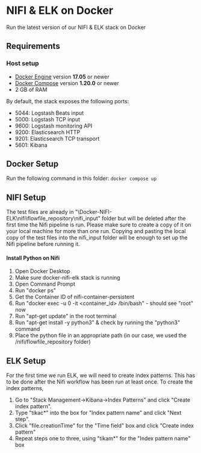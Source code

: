# NIFI & ELK on Docker

Run the latest version of our NIFI & ELK stack on Docker

## Requirements

### Host setup

* [Docker Engine](https://docs.docker.com/install/) version **17.05** or newer
* [Docker Compose](https://docs.docker.com/compose/install/) version **1.20.0** or newer
* 2 GB of RAM

By default, the stack exposes the following ports:

* 5044: Logstash Beats input
* 5000: Logstash TCP input
* 9600: Logstash monitoring API
* 9200: Elasticsearch HTTP
* 9201: Elasticsearch TCP transport
* 5601: Kibana

## Docker Setup
Run the following command in this folder:
```docker compose up```

## NIFI Setup
The test files are already in "\Docker-NIFI-ELK\nifi\flowfile_repository\nifi_input" folder but will be deleted after the first time the Nifi pipeline is run. Please make sure to create a copy of it on your local machine for more than one run. Copying and pasting the local copy of the test files into the nifi_input folder will be enough to set up the Nifi pipeline before running it.
#### Install Python on Nifi
1. Open Docker Desktop
2. Make sure docker-nifi-elk stack is running
3. Open Command Prompt
4. Run "docker ps"
5. Get the Container ID of nifi-container-persistent
6. Run "docker exec -u 0 -it <container_id> /bin/bash" - should see "root" now
7. Run "apt-get update" in the root terminal
8. Run "apt-get install -y python3" & check by running the "python3" command
9. Place the python file in an appropriate path (in our case, we used the /nifi/flowfile_repository folder)


## ELK Setup
For the first time we run ELK, we will need to create index patterns. This has to be done after the Nifi workflow has been run at least once. To create the index patterns,
1. Go to "Stack Management-\>Kibana-\>Index Patterns" and click "Create index pattern". 
2. Type "tikac\*" into the box for "Index pattern name" and click "Next step". 
3. Click "file.creationTime" for the "Time field" box and click "Create index pattern"
4. Repeat steps one to three, using "tikam\*" for the "Index pattern name" box
